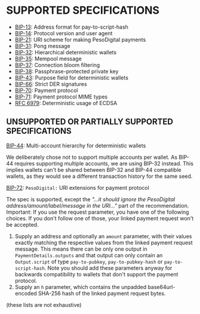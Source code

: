 SUPPORTED SPECIFICATIONS
========================

* [BIP-13](https://github.com/PesoDigital/bips/blob/master/bip-0013.mediawiki): Address format for pay-to-script-hash
* [BIP-14](https://github.com/PesoDigital/bips/blob/master/bip-0014.mediawiki): Protocol version and user agent
* [BIP-21](https://github.com/PesoDigital/bips/blob/master/bip-0021.mediawiki): URI scheme for making PesoDigital payments
* [BIP-31](https://github.com/PesoDigital/bips/blob/master/bip-0031.mediawiki): Pong message
* [BIP-32](https://github.com/PesoDigital/bips/blob/master/bip-0032.mediawiki): Hierarchical deterministic wallets
* [BIP-35](https://github.com/PesoDigital/bips/blob/master/bip-0035.mediawiki): Mempool message
* [BIP-37](https://github.com/PesoDigital/bips/blob/master/bip-0037.mediawiki): Connection bloom filtering
* [BIP-38](https://github.com/PesoDigital/bips/blob/master/bip-0038.mediawiki): Passphrase-protected private key
* [BIP-43](https://github.com/PesoDigital/bips/blob/master/bip-0043.mediawiki): Purpose field for deterministic wallets
* [BIP-66](https://github.com/PesoDigital/bips/blob/master/bip-0066.mediawiki): Strict DER signatures
* [BIP-70](https://github.com/PesoDigital/bips/blob/master/bip-0070.mediawiki): Payment protocol
* [BIP-71](https://github.com/PesoDigital/bips/blob/master/bip-0071.mediawiki): Payment protocol MIME types
* [RFC 6979](https://tools.ietf.org/html/rfc6979): Deterministic usage of ECDSA


## UNSUPPORTED OR PARTIALLY SUPPORTED SPECIFICATIONS

[BIP-44](https://github.com/PesoDigital/bips/blob/master/bip-0044.mediawiki): Multi-account hierarchy for deterministic wallets

We deliberately chose not to support multiple accounts per wallet. As BIP-44 requires supporting
multiple accounts, we are using BIP-32 instead. This implies wallets can't be shared between
BIP-32 and BIP-44 compatible wallets, as they would see a different transaction history for the
same seed.

[BIP-72](https://github.com/PesoDigital/bips/blob/master/bip-0072.mediawiki): `PesoDigital:` URI extensions for payment protocol

The spec is supported, except the _"...it should ignore the PesoDigital address/amount/label/message in
the URI..."_ part of the recommendation. Important: If you use the request parameter, you have one
of the following choices. If you don't follow one of those, your linked payment request won't be
accepted.
1. Supply an address and optionally an `amount` parameter, with their values exactly matching the
   respective values from the linked payment request message. This means there can be only one
   output in `PaymentDetails.outputs` and that output can only contain an `Output.script` of type
   `pay-to-pubkey`, `pay-to-pubkey-hash` or `pay-to-script-hash`. Note you should add these parameters
   anyway for backwards compatibility to wallets that don't support the payment protocol.
2. Supply an `h` parameter, which contains the unpadded base64url-encoded SHA-256 hash of the
   linked payment request bytes.


(these lists are not exhaustive)
